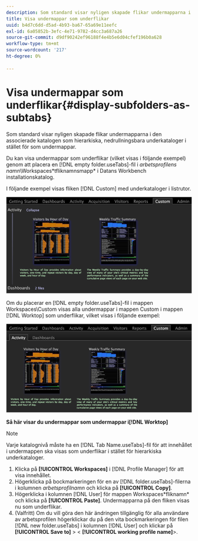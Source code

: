 ```yaml
---
description: Som standard visar nyligen skapade flikar undermapparna i den associerade katalogen som hierarkiska, nedrullningsbara underkataloger i stället för som undermappar.
title: Visa undermappar som underflikar
uuid: b4d7c6dd-d5ad-4b93-ba67-65a69e11eefc
exl-id: 6a05852b-3efc-4e71-9782-d4cc3a687a26
source-git-commit: d9df90242ef96188f4e4b5e6d04cfef196b0a628
workflow-type: tm+mt
source-wordcount: '217'
ht-degree: 0%

---
```


# Visa undermappar som underflikar{#display-subfolders-as-subtabs}

Som standard visar nyligen skapade flikar undermapparna i den associerade katalogen som hierarkiska, nedrullningsbara underkataloger i stället för som undermappar.

Du kan visa undermappar som underflikar (vilket visas i följande exempel) genom att placera en [!DNL empty folder.useTabs]-fil i *arbetsprofilens namn*\Workspaces\*tfliknamnsmapp* i Datans Workbench installationskatalog.

I följande exempel visas fliken [!DNL Custom] med underkataloger i listrutor.

![](assets/client-sub.png)

Om du placerar en [!DNL empty folder.useTabs]-fil i mappen Workspaces\Custom visas alla undermappar i mappen Custom i mappen [!DNL Worktop] som underflikar, vilket visas i följande exempel:

![](assets/client-sub2.png)

**Så här visar du undermappar som undermappar i[!DNL Worktop]**

>[!NOTE]
>
>Varje katalognivå måste ha en [!DNL Tab Name.useTabs]-fil för att innehållet i undermappen ska visas som underflikar i stället för hierarkiska underkataloger.

1. Klicka på **[!UICONTROL Workspaces]** i [!DNL Profile Manager] för att visa innehållet.
1. Högerklicka på bockmarkeringen för en av [!DNL folder.useTabs]-filerna i kolumnen *arbetsprofilnamn* och klicka på **[!UICONTROL Copy]**.
1. Högerklicka i kolumnen [!DNL User] för mappen Workspaces\*fliknamn* och klicka på **[!UICONTROL Paste]**. Undermapparna på den fliken visas nu som underflikar.
1. (Valfritt) Om du vill göra den här ändringen tillgänglig för alla användare av arbetsprofilen högerklickar du på den vita bockmarkeringen för filen [!DNL new folder.useTabs] i kolumnen [!DNL User] och klickar på **[!UICONTROL Save to]** > &lt; **[!UICONTROL working profile name]**>.
